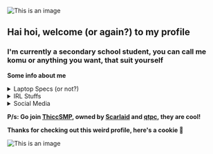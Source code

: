 ![This is an image](https://imgur.com/L0ENIv8.png)

## Hai hoi, welcome (or again?) to my profile
### I'm currently a secondary school student, you can call me komu or anything you want, that suit yourself
**Some info about me**
 <details><summary>Laptop Specs (or not?)</summary>
<p>

#### A small M1 Macbook Air for works (not flexing mofo)
#### 8gb RAM (that's enough, what more?)
#### 256GB SSD (for arts and homeworks, not games or anything else)  
</p>
</details>
 <details><summary>IRL Stuffs</summary>
<p>

#### I love gacha games, especially [Arknights](https://www.arknights.global/)
#### I don't like homeworks
#### A bit knowledge about tech (or nothing?)
</p>
</details>
 <details><summary>Social Media</summary>
<p>

#### Discord: komu#0001 (recommend because I always active there)
#### Twitter: @shyoumeyy (not recommend)
#### This GitHub (NOT RECOMMEND)
</p>
</details>

**P/s: Go join [ThiccSMP](https://thiccsmp.qtpc.tech/), owned by [Scarlaid](https://github.com/Scarlaid) and [qtpc](https://github.com/QuanTrieuPCYT), they are cool!**

**Thanks for checking out this weird profile, here's a cookie 🍪**

![This is an image](https://imgur.com/Wh4pfvf.png)
<!---
komu69/komu69 is a ✨ special ✨ repository because its `README.md` (this file) appears on your GitHub profile.
You can click the Preview link to take a look at your changes.
--->
